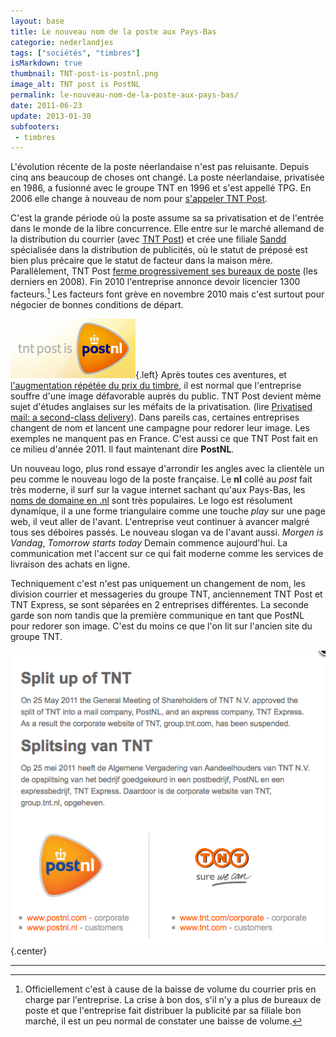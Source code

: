 ```yaml
---
layout: base
title: Le nouveau nom de la poste aux Pays-Bas
categorie: nederlandjes
tags: ["sociétés", "timbres"]
isMarkdown: true
thumbnail: TNT-post-is-postnl.png
image_alt: TNT post is PostNL
permalink: le-nouveau-nom-de-la-poste-aux-pays-bas/
date: 2011-06-23
update: 2013-01-30
subfooters:
 - timbres
---
```



L'évolution récente de la poste néerlandaise n'est pas reluisante. Depuis cinq ans beaucoup de choses ont changé. La poste néerlandaise, privatisée en 1986, a fusionné avec le groupe TNT en 1996 et s'est appellé TPG. En 2006 elle change à nouveau de nom pour [s'appeler TNT Post](/la-poste-prends-les-couleurs-d-halloween). 

C'est la grande période où la poste assume sa sa privatisation et de l'entrée dans le monde de la libre concurrence. Elle entre sur le marché allemand de la distribution du courrier (avec [TNT Post](http://www.tntpost.de/)) et crée une filiale [Sandd](http://www.sandd.nl/page.php?page=1&menu=1) spécialisée dans la distribution de publicités, où le statut de préposé est bien plus précaire que le statut de facteur dans la maison mère. Parallèlement, TNT Post [ferme progressivement ses bureaux de poste](/la-fin-des-bureaux-de-poste) (les derniers en 2008). Fin 2010 l'entreprise annonce devoir licencier 1300 facteurs.[^1] Les facteurs font grève en novembre 2010 mais c'est surtout pour négocier de bonnes conditions de départ.

<!--excerpt-->

![TNT post is PostNL](TNT-post-is-postnl.png){.left}
Après toutes ces aventures, et [l'augmentation répétée du prix du timbre](/timbres-nouvelle-numerotation), il est normal que l'entreprise souffre d'une image défavorable auprès du public. TNT Post devient mème sujet d'études anglaises sur les méfaits de la privatisation. (lire [Privatised mail: a second-class delivery](http://www.guardian.co.uk/uk/2011/apr/29/mail-privatisation-second-class-delivery)). Dans pareils cas, certaines entreprises changent de nom et lancent une campagne pour redorer leur image. Les exemples ne manquent pas en France. C'est aussi ce que TNT Post fait en ce milieu d'année 2011. Il faut maintenant dire **PostNL**. 

Un nouveau logo, plus rond essaye d'arrondir les angles avec la clientèle un peu comme le nouveau logo de la poste française. Le **nl** collé au *post* fait très moderne, il surf sur la vague internet sachant qu'aux Pays-Bas, les [noms de domaine en .nl](/trois-millions-de-domaines) sont très populaires. Le logo est résolument dynamique, il a une forme triangulaire comme une touche *play* sur une page web, il veut aller de l'avant. L'entreprise veut continuer à avancer malgré tous ses déboires passés. Le nouveau slogan va de l'avant aussi. *Morgen is Vandag*, *Tomorrow starts today* Demain commence aujourd'hui. La communication met l'accent sur ce qui fait moderne comme les services de livraison des achats en ligne.

Techniquement c'est n'est pas uniquement un changement de nom, les division courrier et messageries du groupe TNT, anciennement TNT Post et TNT Express, se sont séparées en 2 entreprises différentes. La seconde garde son nom tandis que la première communique en tant que PostNL pour redorer son image. C'est du moins ce que l'on lit sur l'ancien site du groupe TNT.

![TNT Post devient PostNL](tnt-post-devient-postnl.png){.center}

---
[^1]: Officiellement c'est à cause de la baisse de volume du courrier pris en charge par l'entreprise. La crise à bon dos, s'il n'y a plus de bureaux de poste et que l'entreprise fait distribuer la publicité par sa filiale bon marché, il est un peu normal de constater une baisse de volume.
<!-- post notes:
http://www.depers.nl/economie/178838/Laatste-postkantoren-sluiten-deur.html
http://www.ambafrance-nl.org/spip.php?article9368
--->

